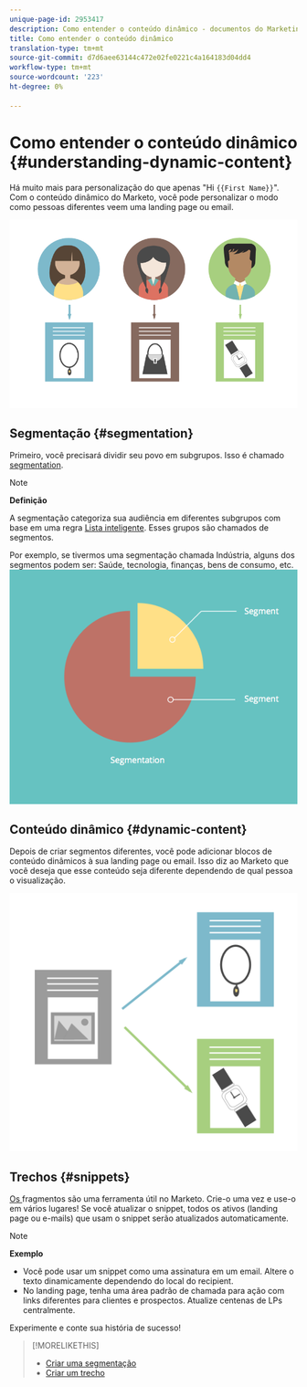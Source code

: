 ```yaml
---
unique-page-id: 2953417
description: Como entender o conteúdo dinâmico - documentos do Marketing - Documentação do produto
title: Como entender o conteúdo dinâmico
translation-type: tm+mt
source-git-commit: d7d6aee63144c472e02fe0221c4a164183d04dd4
workflow-type: tm+mt
source-wordcount: '223'
ht-degree: 0%

---
```



# Como entender o conteúdo dinâmico {#understanding-dynamic-content}

Há muito mais para personalização do que apenas &quot;Hi `{{First Name}}`&quot;. Com o conteúdo dinâmico do Marketo, você pode personalizar o modo como pessoas diferentes veem uma landing page ou email.

![](assets/artboard-1.png)

## Segmentação {#segmentation}

Primeiro, você precisará dividir seu povo em subgrupos. Isso é chamado [segmentation](create-a-segmentation.md).

>[!NOTE]
>
>**Definição**
>
>A segmentação categoriza sua audiência em diferentes subgrupos com base em uma regra [Lista inteligente](../../../../product-docs/core-marketo-concepts/smart-campaigns/understanding-smart-campaigns.md). Esses grupos são chamados de segmentos.

Por exemplo, se tivermos uma segmentação chamada Indústria, alguns dos segmentos podem ser: Saúde, tecnologia, finanças, bens de consumo, etc.   ![](assets/artboard-2.png)

## Conteúdo dinâmico {#dynamic-content}

Depois de criar segmentos diferentes, você pode adicionar blocos de conteúdo dinâmicos à sua landing page ou email. Isso diz ao Marketo que você deseja que esse conteúdo seja diferente dependendo de qual pessoa o visualização.

![](assets/artboard-3.png)

## Trechos {#snippets}

[Os ](../../../../product-docs/personalization/segmentation-and-snippets/snippets/create-a-snippet.md) fragmentos são uma ferramenta útil no Marketo. Crie-o uma vez e use-o em vários lugares! Se você atualizar o snippet, todos os ativos (landing page ou e-mails) que usam o snippet serão atualizados automaticamente.

>[!NOTE]
>
>**Exemplo**
>
>* Você pode usar um snippet como uma assinatura em um email. Altere o texto dinamicamente dependendo do local do recipient.
>* No landing page, tenha uma área padrão de chamada para ação com links diferentes para clientes e prospectos. Atualize centenas de LPs centralmente.

>



Experimente e conte sua história de sucesso!

>[!MORELIKETHIS]
>
>* [Criar uma segmentação](create-a-segmentation.md)
>* [Criar um trecho](../../../../product-docs/personalization/segmentation-and-snippets/snippets/create-a-snippet.md)

>



